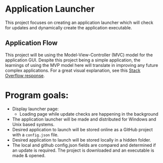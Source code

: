 # Application Launcher

This project focuses on creating an application launcher which will check for updates and dynamically create the application executable.


## Application Flow
This project will be using the Model-View-Controller (MVC) model for the application GUI. Despite this project being a simple application, the learnings of using the MVP model here will translate in improving any future complex applications. For a great visual explanation, see this [Stack Overflow response](https://stackoverflow.com/a/25816573).


# Program goals:
- Display launcher page:
  - Loading page while update checks are happening in the background
- The application launcher will be made and distributed for Windows and Unix based systems. 
- Desired application to launch will be stored online as a GitHub project with a `config.json` file.
- Desired application to launch will be stored locally in a hidden folder.
- The local and github config.json fields are compared and determined if an update is required. The project is downloaded and an executable is made & opened.
